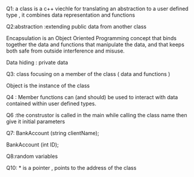 Q1: a class is a c++ viechle for translating an abstraction to a user defined type , it combines data representation and functions

Q2:abstraction :extending public data  from another class

Encapsulation is an Object Oriented Programming concept that binds together the data and functions that manipulate the data, and that keeps both safe from outside interference and misuse.

Data hiding : private data 

Q3: class focusing on a member of the class ( data and functions )

Object is the instance of the class

Q4 : Member functions can (and should) be used to interact with data contained within user defined types. 

Q6 :the construstor is called in the main while calling the class name then give it  initial parameters

Q7:
BankAccount (string clientName);

BankAccount (int ID);

Q8:random variables

Q10: * is a pointer , points to the address of the class
